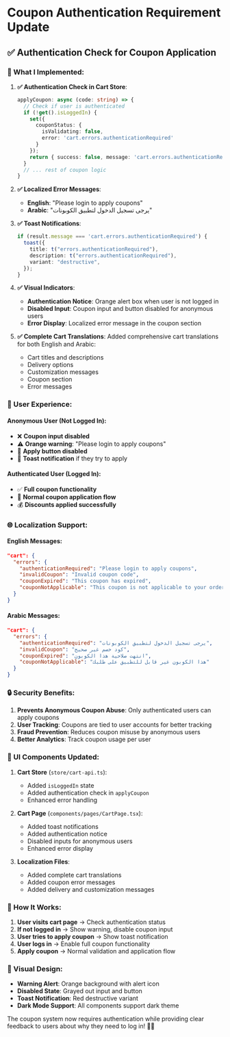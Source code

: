 # Coupon Authentication Requirement Update

## ✅ **Authentication Check for Coupon Application**

### **🔧 What I Implemented:**

1. **✅ Authentication Check in Cart Store**:
   ```typescript
   applyCoupon: async (code: string) => {
     // Check if user is authenticated
     if (!get().isLoggedIn) {
       set({ 
         couponStatus: { 
           isValidating: false,
           error: 'cart.errors.authenticationRequired' 
         } 
       });
       return { success: false, message: 'cart.errors.authenticationRequired' };
     }
     // ... rest of coupon logic
   }
   ```

2. **✅ Localized Error Messages**:
   - **English**: "Please login to apply coupons"
   - **Arabic**: "يرجى تسجيل الدخول لتطبيق الكوبونات"

3. **✅ Toast Notifications**:
   ```typescript
   if (result.message === 'cart.errors.authenticationRequired') {
     toast({
       title: t("errors.authenticationRequired"),
       description: t("errors.authenticationRequired"),
       variant: "destructive",
     });
   }
   ```

4. **✅ Visual Indicators**:
   - **Authentication Notice**: Orange alert box when user is not logged in
   - **Disabled Input**: Coupon input and button disabled for anonymous users
   - **Error Display**: Localized error message in the coupon section

5. **✅ Complete Cart Translations**:
   Added comprehensive cart translations for both English and Arabic:
   - Cart titles and descriptions
   - Delivery options
   - Customization messages
   - Coupon section
   - Error messages

### **🎯 User Experience:**

#### **Anonymous User (Not Logged In)**:
- ❌ **Coupon input disabled**
- ⚠️ **Orange warning**: "Please login to apply coupons"
- 🚫 **Apply button disabled**
- 📱 **Toast notification** if they try to apply

#### **Authenticated User (Logged In)**:
- ✅ **Full coupon functionality**
- 🎯 **Normal coupon application flow**
- 💰 **Discounts applied successfully**

### **🌐 Localization Support:**

#### **English Messages**:
```json
"cart": {
  "errors": {
    "authenticationRequired": "Please login to apply coupons",
    "invalidCoupon": "Invalid coupon code",
    "couponExpired": "This coupon has expired",
    "couponNotApplicable": "This coupon is not applicable to your order"
  }
}
```

#### **Arabic Messages**:
```json
"cart": {
  "errors": {
    "authenticationRequired": "يرجى تسجيل الدخول لتطبيق الكوبونات",
    "invalidCoupon": "كود خصم غير صحيح",
    "couponExpired": "انتهت صلاحية هذا الكوبون",
    "couponNotApplicable": "هذا الكوبون غير قابل للتطبيق على طلبك"
  }
}
```

### **🔒 Security Benefits:**

1. **Prevents Anonymous Coupon Abuse**: Only authenticated users can apply coupons
2. **User Tracking**: Coupons are tied to user accounts for better tracking
3. **Fraud Prevention**: Reduces coupon misuse by anonymous users
4. **Better Analytics**: Track coupon usage per user

### **📱 UI Components Updated:**

1. **Cart Store** (`store/cart-api.ts`):
   - Added `isLoggedIn` state
   - Added authentication check in `applyCoupon`
   - Enhanced error handling

2. **Cart Page** (`components/pages/CartPage.tsx`):
   - Added toast notifications
   - Added authentication notice
   - Disabled inputs for anonymous users
   - Enhanced error display

3. **Localization Files**:
   - Added complete cart translations
   - Added coupon error messages
   - Added delivery and customization messages

### **🚀 How It Works:**

1. **User visits cart page** → Check authentication status
2. **If not logged in** → Show warning, disable coupon input
3. **User tries to apply coupon** → Show toast notification
4. **User logs in** → Enable full coupon functionality
5. **Apply coupon** → Normal validation and application flow

### **🎨 Visual Design:**

- **Warning Alert**: Orange background with alert icon
- **Disabled State**: Grayed out input and button
- **Toast Notification**: Red destructive variant
- **Dark Mode Support**: All components support dark theme

The coupon system now requires authentication while providing clear feedback to users about why they need to log in! 🔐✨
